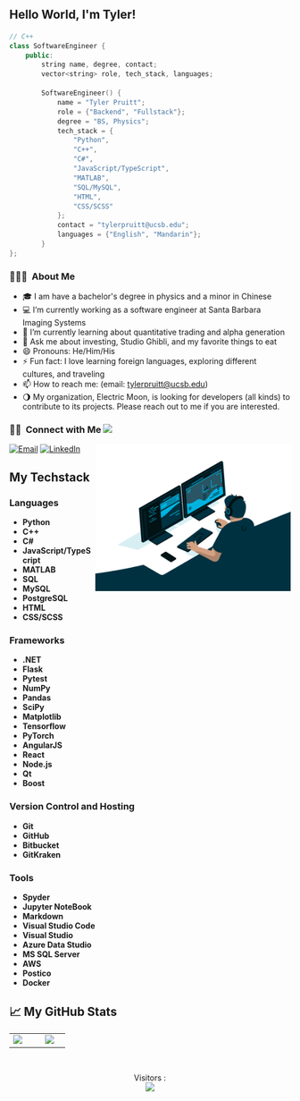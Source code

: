 
<h2>Hello World, I'm Tyler!</h2>

<!--
```python
# Python
class SoftwareEngineer():
    def __init__(self):
        self.name = "Tyler Pruitt"
        self.role = ["Backend", "Fullstack"]
        self.degree = "BS, Physics"
        self.tech_stack = [
            "Python",
            "C++", 
            "C#",
            "JavaScript/TypeScript",
            "MATLAB",
            "SQL/MySQL",
            "HTML",
            "CSS/SCSS"
        ]
        self.contact = "tylerpruitt@ucsb.edu"
        self.languages = ["English", "Mandarin"]
```
-->

```cpp
// C++
class SoftwareEngineer {
    public:
        string name, degree, contact;
        vector<string> role, tech_stack, languages;
        
        SoftwareEngineer() {
            name = "Tyler Pruitt";
            role = {"Backend", "Fullstack"};
            degree = "BS, Physics";
            tech_stack = {
                "Python",
                "C++",
                "C#",
                "JavaScript/TypeScript",
                "MATLAB",
                "SQL/MySQL",
                "HTML",
                "CSS/SCSS"
            };
            contact = "tylerpruitt@ucsb.edu";
            languages = {"English", "Mandarin"};
        }
};
```

<h3> 👨🏻‍💻 &nbsp;About Me</h3>

- 🎓 I am have a bachelor's degree in physics and a minor in Chinese
- 💻 I’m currently working as a software engineer at Santa Barbara Imaging Systems
- 🌱 I’m currently learning about quantitative trading and alpha generation
- 💬 Ask me about investing, Studio Ghibli, and my favorite things to eat
- 😄 Pronouns: He/Him/His
- ⚡ Fun fact: I love learning foreign languages, exploring different cultures, and traveling
- 📫 How to reach me: (email: tylerpruitt@ucsb.edu)
- 🌖 My organization, Electric Moon, is looking for developers (all kinds) to contribute to its projects. Please reach out to me if you are interested.

<h3> 🤝🏻 &nbsp;Connect with Me <img src="https://github.com/TheDudeThatCode/TheDudeThatCode/blob/master/Assets/Handshake.gif" height="32px"> </h3>

<p align="left">
<a href="mailto:tylerpruitt@ucsb.edu"><img alt="Email" src="https://img.shields.io/badge/tylerpruitt@ucsb.edu-blue?style=flat-square&logo=gmail"></a>
<a href="https://www.linkedin.com/in/tylerpruitt01/"><img alt="LinkedIn" src="https://img.shields.io/badge/LinkedIn-Tyler_Pruitt-blue?style=flat-square&logo=linkedin"></a>

<img align="right" width="350" alt="Code" src="https://github.com/Wandrys-dev/Wandrys-dev/blob/main/code.gif"/>

## My Techstack

### Languages
- **Python**
- **C++**
- **C#**
- **JavaScript/TypeScript**
- **MATLAB**
- **SQL**
- **MySQL**
- **PostgreSQL**
- **HTML**
- **CSS/SCSS**

### Frameworks
- **.NET**
- **Flask**
- **Pytest**
- **NumPy**
- **Pandas**
- **SciPy**
- **Matplotlib**
- **Tensorflow**
- **PyTorch**
- **AngularJS**
- **React**
- **Node.js**
- **Qt**
- **Boost**

### Version Control and Hosting
- **Git**
- **GitHub**
- **Bitbucket**
- **GitKraken**

### Tools
- **Spyder**
- **Jupyter NoteBook**
- **Markdown**
- **Visual Studio Code**
- **Visual Studio**
- **Azure Data Studio**
- **MS SQL Server**
- **AWS**
- **Postico**
- **Docker**


## 📈 My GitHub Stats

<table width="100%"> 
  <tr>
    <td width="40%">
      <img src="https://github-readme-stats.vercel.app/api?username=tyler-pruitt&show_icons=true&theme=algolia">
    </td>
    <td width="30%">
      <img src="https://github-readme-stats-eight-theta.vercel.app/api/top-langs/?username=tyler-pruitt&layout=compact&langs_count=8&theme=algolia">
    </td>
  </tr>
</table>

<br/>

<p align="center"> 
  Visitors :<br>
  <img src="https://profile-counter.glitch.me/tyler-pruitt/count.svg" />
</p>
